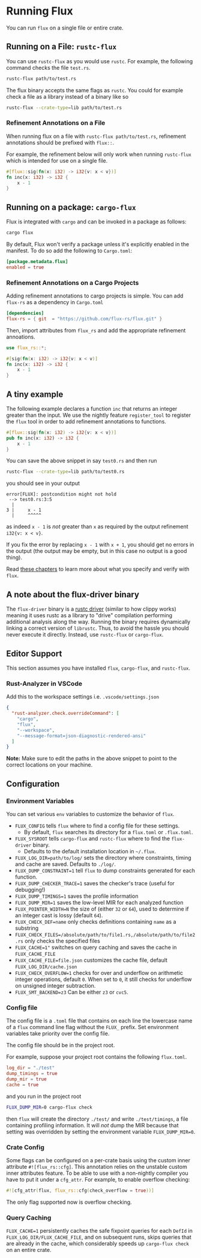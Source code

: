 # Running Flux

You can run `flux` on a single file or entire crate.

## Running on a File: `rustc-flux`

You can use `rustc-flux` as you would use `rustc`.
For example, the following command checks the file `test.rs`.

```bash
rustc-flux path/to/test.rs
```

The flux binary accepts the same flags as `rustc`.
You could for example check a file as a library instead of a binary like so

```bash
rustc-flux --crate-type=lib path/to/test.rs
```

### Refinement Annotations on a File

When running flux on a file with `rustc-flux path/to/test.rs`, refinement annotations should be prefixed with `flux::`.

For example, the refinement below will only work when running `rustc-flux` which is intended for use on a single file.

```rust
#[flux::sig(fn(x: i32) -> i32{v: x < v})]
fn inc(x: i32) -> i32 {
    x - 1
}
```

## Running on a package: `cargo-flux`

Flux is integrated with `cargo` and can be invoked in a package as follows:

```bash
cargo flux
```

By default, Flux won't verify a package unless it's explicitly enabled in the manifest.
To do so add the following to `Cargo.toml`:

```toml
[package.metadata.flux]
enabled = true
```

### Refinement Annotations on a Cargo Projects

Adding refinement annotations to cargo projects is simple. You can add `flux-rs` as a dependency in `Cargo.toml`

```toml
[dependencies]
flux-rs = { git  = "https://github.com/flux-rs/flux.git" }
```

Then, import attributes from `flux_rs` and add the appropriate refinement annoations.

```rust
use flux_rs::*;

#[sig(fn(x: i32) -> i32{v: x < v)]
fn inc(x: i32) -> i32 {
    x - 1
}
```

## A tiny example

The following example declares a function `inc`
that returns an integer greater than the input.
We use the nightly feature `register_tool`
to register the `flux` tool in order to
add refinement annotations to functions.

```rust
#[flux::sig(fn(x: i32) -> i32{v: x < v})]
pub fn inc(x: i32) -> i32 {
    x - 1
}
```

You can save the above snippet in say `test0.rs` and then run

```bash
rustc-flux --crate-type=lib path/to/test0.rs
```

you should see in your output

```text
error[FLUX]: postcondition might not hold
 --> test0.rs:3:5
  |
3 |     x - 1
  |     ^^^^^
```

as indeed `x - 1` is _not_ greater than `x` as required by the output refinement `i32{v: x < v}`.

If you fix the error by replacing `x - 1` with `x + 1`, you should get no errors
in the output (the output may be empty, but in this case no output is a good
thing).

Read [these chapters](SUMMARY.md#learn) to learn more about what you specify and verify with `flux`.

## A note about the flux-driver binary

The `flux-driver` binary is a [rustc
driver](https://rustc-dev-guide.rust-lang.org/rustc-driver.html?highlight=driver#the-rustc-driver-and-interface)
(similar to how clippy works) meaning it uses rustc as a library to "drive"
compilation performing additional analysis along the way. Running the binary
requires dynamically linking a correct version of `librustc`. Thus, to avoid the
hassle you should never execute it directly. Instead, use `rustc-flux` or `cargo-flux`.

## Editor Support

This section assumes you have installed `flux`, `cargo-flux`, and `rustc-flux`.

### Rust-Analyzer in VSCode

Add this to the workspace settings i.e. `.vscode/settings.json`

```json
{
  "rust-analyzer.check.overrideCommand": [
    "cargo",
    "flux",
    "--workspace",
    "--message-format=json-diagnostic-rendered-ansi"
  ]
}
```

**Note:** Make sure to edit the paths in the above snippet to point to the correct locations on your machine.

## Configuration

### Environment Variables

You can set various `env` variables to customize the behavior of `flux`.

- `FLUX_CONFIG` tells `flux` where to find a config file for these settings.
  - By default, `flux` searches its directory for a `flux.toml` or `.flux.toml`.
- `FLUX_SYSROOT` tells `cargo-flux` and `rustc-flux` where to find the `flux-driver` binary.
  - Defaults to the default installation location in `~/.flux`.
- `FLUX_LOG_DIR=path/to/log/` sets the directory where constraints, timing and cache are saved. Defaults to `./log/`.
- `FLUX_DUMP_CONSTRAINT=1` tell `flux` to dump constraints generated for each function.
- `FLUX_DUMP_CHECKER_TRACE=1` saves the checker's trace (useful for debugging!)
- `FLUX_DUMP_TIMINGS=1` saves the profile information
- `FLUX_DUMP_MIR=1` saves the low-level MIR for each analyzed function
- `FLUX_POINTER_WIDTH=N` the size of (either `32` or `64`), used to determine if an integer cast is lossy (default `64`).
- `FLUX_CHECK_DEF=name` only checks definitions containing `name` as a substring
- `FLUX_CHECK_FILES=/absolute/path/to/file1.rs,/absolute/path/to/file2.rs` only checks the specified files
- `FLUX_CACHE=1"` switches on query caching and saves the cache in `FLUX_CACHE_FILE`
- `FLUX_CACHE_FILE=file.json` customizes the cache file, default `FLUX_LOG_DIR/cache.json`
- `FLUX_CHECK_OVERFLOW=1` checks for over and underflow on arithmetic integer
  operations, default `0`. When set to `0`, it still checks for underflow on
  unsigned integer subtraction.
- `FLUX_SMT_BACKEND=z3` Can be either `z3` or `cvc5`.

### Config file

The config file is a `.toml` file that contains on each line the lowercase name
of a `flux` command line flag without the `FLUX_` prefix. Set environment
variables take priority over the config file.

The config file should be in the project root.

For example, suppose your project root contains the following `flux.toml`.

```toml
log_dir = "./test"
dump_timings = true
dump_mir = true
cache = true
```

and you run in the project root

```bash
FLUX_DUMP_MIR=0 cargo-flux check
```

then `flux` will create the directory `./test/` and write `./test/timings`, a file
containing profiling information. It will _not_ dump the MIR because that setting
was overridden by setting the environment variable `FLUX_DUMP_MIR=0`.

### Crate Config

Some flags can be configured on a per-crate basis using the custom inner attribute `#![flux_rs::cfg]`.
This annotation relies on the unstable custom inner attributes feature. To be able to use with a
non-nightly compiler you have to put it under a `cfg_attr`.
For example, to enable overflow checking:

```rust
#![cfg_attr(flux, flux_rs::cfg(check_overflow = true))]
```

The only flag supported now is overflow checking.

### Query Caching

`FLUX_CACHE=1` persistently caches the safe fixpoint queries for each `DefId` in
`FLUX_LOG_DIR/FLUX_CACHE_FILE`, and on subsequent runs, skips queries that are
already in the cache, which considerably speeds up `cargo-flux check` on an
entire crate.
